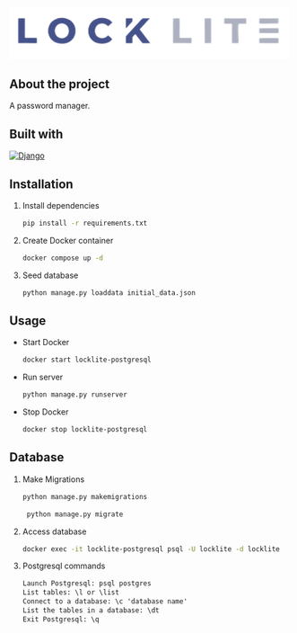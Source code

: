 <img src="LockLite/app/public/img/locklite.png" alt="Locklite" style="width: 500px;">

## About the project

A password manager.

## Built with

[![Django][Django.py]][Django-url]

## Installation

1. Install dependencies
    ```sh
    pip install -r requirements.txt
   ```
2. Create Docker container
    ```sh
    docker compose up -d
   ```
3. Seed database
    ```sh
    python manage.py loaddata initial_data.json
   ```


## Usage

- Start Docker
    ```sh
    docker start locklite-postgresql
   ```
- Run server
    ```sh
    python manage.py runserver
    ```
- Stop Docker
    ```sh
    docker stop locklite-postgresql
   ```
   
## Database
1. Make Migrations
    ```sh
    python manage.py makemigrations
   ```
   ```sh
    python manage.py migrate
   ```
2. Access database
    ```sh
    docker exec -it locklite-postgresql psql -U locklite -d locklite
     ```
3. Postgresql commands
    ```
    Launch Postgresql: psql postgres 
    List tables: \l or \list
    Connect to a database: \c 'database name'
    List the tables in a database: \dt
    Exit Postgresql: \q
     ```

<!-- MARKDOWN LINKS & IMAGES -->

[Django.py]: https://img.shields.io/badge/Django-092E20?style=for-the-badge&logo=django&logoColor=white
[Django-url]: https://www.djangoproject.com/
